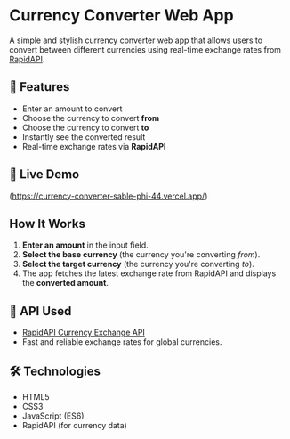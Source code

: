 # Currency Converter Web App

A simple and stylish currency converter web app that allows users to convert between different currencies using real-time exchange rates from [RapidAPI](https://rapidapi.com/).

## 🚀 Features

- Enter an amount to convert
- Choose the currency to convert **from**
- Choose the currency to convert **to**
- Instantly see the converted result
- Real-time exchange rates via **RapidAPI**

## 🔗 Live Demo
  (https://currency-converter-sable-phi-44.vercel.app/)
## How It Works

1. **Enter an amount** in the input field.
2. **Select the base currency** (the currency you're converting *from*).
3. **Select the target currency** (the currency you're converting *to*).
4. The app fetches the latest exchange rate from RapidAPI and displays the **converted amount**.

## 🔗 API Used

- [RapidAPI Currency Exchange API](https://rapidapi.com/)
- Fast and reliable exchange rates for global currencies.

## 🛠️ Technologies

- HTML5
- CSS3
- JavaScript (ES6)
- RapidAPI (for currency data)
